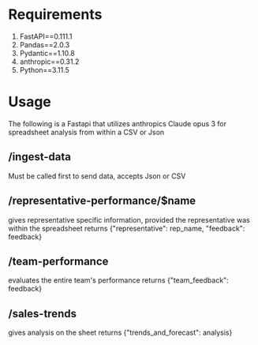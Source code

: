 # Requirements
  1. FastAPI==0.111.1
  2. Pandas==2.0.3
  3. Pydantic==1.10.8
  4. anthropic==0.31.2
  5. Python==3.11.5

# Usage
The following is a Fastapi that utilizes anthropics Claude opus 3 for spreadsheet analysis from within a CSV or Json
## /ingest-data 
Must be called first to send data, accepts Json or CSV
## /representative-performance/$name
gives representative specific information, provided the representative was within the spreadsheet
returns {"representative": rep_name, "feedback": feedback}
## /team-performance
evaluates the entire team's performance
returns {"team_feedback": feedback}
## /sales-trends
gives analysis on the sheet
returns {"trends_and_forecast": analysis}
